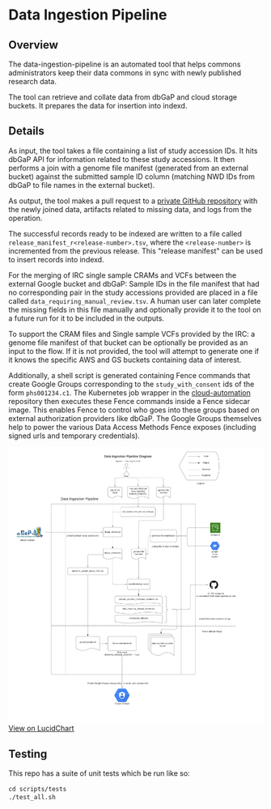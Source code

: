 # Data Ingestion Pipeline

## Overview
The data-ingestion-pipeline is an automated tool that helps commons administrators keep their data commons in sync with newly published research data. 

The tool can retrieve and collate data from dbGaP and cloud storage buckets. It prepares the data for insertion into indexd.

## Details
As input, the tool takes a file containing a list of study accession IDs. It hits dbGaP API for information related to these study accessions. It then performs a join with a genome file manifest (generated from an external bucket) against the submitted sample ID column (matching NWD IDs from dbGaP to file names in the external bucket).

As output, the tool makes a pull request to a [private GitHub repository](https://github.com/uc-cdis/dataSTAGE-data-ingestion-private) with the newly joined data, artifacts related to missing data, and logs from the operation.

The successful records ready to be indexed are written to a file called `release_manifest_r<release-number>.tsv`, where the `<release-number>` is incremented from the previous release. This "release manifest" can be used to insert records into indexd. 

For the merging of IRC single sample CRAMs and VCFs between the external Google bucket and dbGaP: Sample IDs in the file manifest that had no corresponding pair in the study accessions provided are placed in a file called `data_requiring_manual_review.tsv`. A human user can later complete the missing fields in this file manually and optionally provide it to the tool on a future run for it to be included in the outputs.

To support the CRAM files and Single sample VCFs provided by the IRC: a genome file manifest of that bucket can be optionally be provided as an input to the flow. If it is not provided, the tool will attempt to generate one if it knows the specific AWS and GS buckets containing data of interest. 

Additionally, a shell script is generated containing Fence commands that create Google Groups corresponding to the `study_with_consent` ids of the form `phs001234.c1`. The Kubernetes job wrapper in the [cloud-automation](https://github.com/uc-cdis/cloud-automation/blob/master/kube/services/jobs/data-ingestion-job.yaml) repository then executes these Fence commands inside a Fence sidecar image. This enables Fence to control who goes into these groups based on external authorization providers like dbGaP. The Google Groups themselves help to power the various Data Access Methods Fence exposes (including signed urls and temporary credentials).


![Diagram](data-ingestion-pipeline-diagram.png)
[View on LucidChart](https://www.lucidchart.com/documents/view/ae33584d-6fc3-45ad-8e6d-5fcf8be6cf46)

## Testing
This repo has a suite of unit tests which be run like so:

    cd scripts/tests
    ./test_all.sh
